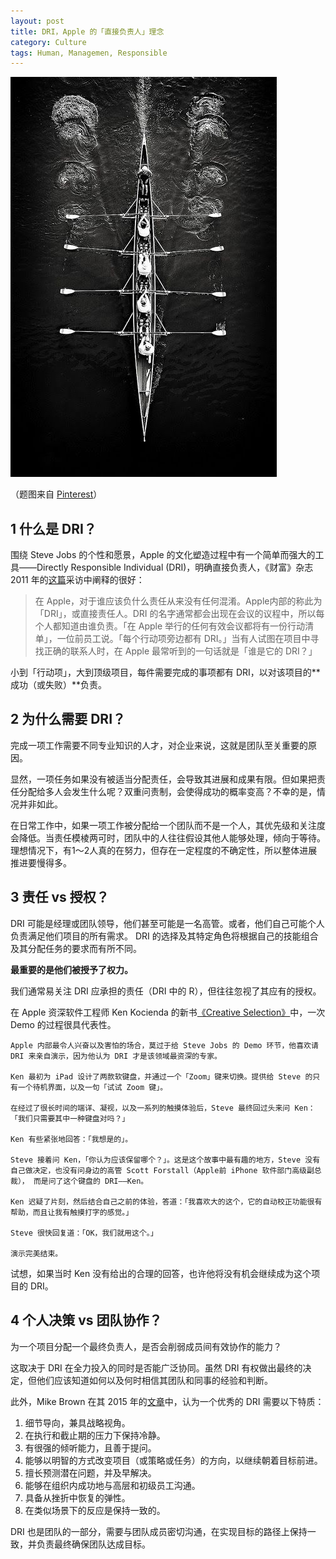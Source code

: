 ```yaml
---
layout: post
title: DRI，Apple 的「直接负责人」理念
category: Culture
tags: Human, Managemen, Responsible
---
```


![Directly Responsible Individual](/images/rowing.jpg)

（题图来自 [Pinterest](https://www.pinterest.cl/pin/77335318576689653/)）



## **1 什么是 DRI？**

围绕 Steve Jobs 的个性和愿景，Apple 的文化塑造过程中有一个简单而强大的工具——Directly Responsible Individual (DRI)，明确直接负责人，《财富》杂志 2011 年的[这篇](https://fortune.com/2011/05/09/inside-apple/)采访中阐释的很好：

> 在 Apple，对于谁应该负什么责任从来没有任何混淆。Apple内部的称此为「DRI」，或直接责任人。DRI 的名字通常都会出现在会议的议程中，所以每个人都知道由谁负责。「在 Apple 举行的任何有效会议都将有一份行动清单」，一位前员工说。「每个行动项旁边都有 DRI。」当有人试图在项目中寻找正确的联系人时，在 Apple 最常听到的一句话就是「谁是它的 DRI？」 

小到「行动项」，大到顶级项目，每件需要完成的事项都有 DRI，以对该项目的**成功（或失败）**负责。



## **2 为什么需要 DRI？**

完成一项工作需要不同专业知识的人才，对企业来说，这就是团队至关重要的原因。

显然，一项任务如果没有被适当分配责任，会导致其进展和成果有限。但如果把责任分配给多人会发生什么呢？双重问责制，会使得成功的概率变高？不幸的是，情况并非如此。

在日常工作中，如果一项工作被分配给一个团队而不是一个人，其优先级和关注度会降低。当责任模棱两可时，团队中的人往往假设其他人能够处理，倾向于等待。理想情况下，有1～2人真的在努力，但存在一定程度的不确定性，所以整体进展推进要慢得多。



## **3 责任 vs 授权？**

DRI 可能是经理或团队领导，他们甚至可能是一名高管。或者，他们自己可能个人负责满足他们项目的所有需求。 DRI 的选择及其特定角色将根据自己的技能组合及其分配任务的要求而有所不同。

**最重要的是他们被授予了权力。**

我们通常易关注 DRI 应承担的责任（DRI 中的 R），但往往忽视了其应有的授权。

在 Apple 资深软件工程师 Ken Kocienda 的新书[《Creative Selection》](https://book.douban.com/subject/30286685/)中，一次 Demo 的过程很具代表性。

```
Apple 内部最令人兴奋以及害怕的场合，莫过于给 Steve Jobs 的 Demo 环节，他喜欢请 DRI 来亲自演示，因为他认为 DRI 才是该领域最资深的专家。

Ken 最初为 iPad 设计了两款软键盘，并通过一个「Zoom」键来切换。提供给 Steve 的只有一个待机界面，以及一句「试试 Zoom 键」。

在经过了很长时间的端详、凝视，以及一系列的触摸体验后，Steve 最终回过头来问 Ken：「我们只需要其中一种键盘对吗？」

Ken 有些紧张地回答：「我想是的」。

Steve 接着问 Ken，「你认为应该保留哪个？」。这是这个故事中最有趣的地方，Steve 没有自己做决定，也没有问身边的高管 Scott Forstall（Apple前 iPhone 软件部门高级副总裁）， 而是问了这个键盘的 DRI——Ken。

Ken 迟疑了片刻，然后结合自己之前的体验，答道：「我喜欢大的这个，它的自动校正功能很有帮助，而且让我有触摸打字的感觉。」

Steve 很快回复道：「OK，我们就用这个。」

演示完美结束。
```

试想，如果当时 Ken 没有给出的合理的回答，也许他将没有机会继续成为这个项目的 DRI。 



## **4 个人决策 vs 团队协作？**

为一个项目分配一个最终负责人，是否会削弱成员间有效协作的能力？

这取决于 DRI 在全力投入的同时是否能广泛协同。虽然 DRI 有权做出最终的决定，但他们应该知道如何以及何时相信其团队和同事的经验和判断。

此外，Mike Brown 在其 2015 年的[文章](http://brainzooming.com/project-management-8-chracteristics-of-a-dri/25340/)中，认为一个优秀的 DRI 需要以下特质：

1. 细节导向，兼具战略视角。
2. 在执行和截止期的压力下保持冷静。
3. 有很强的倾听能力，且善于提问。
4. 能够以明智的方式改变项目（或策略或任务）的方向，以继续朝着目标前进。
5. 擅长预测潜在问题，并及早解决。
6. 能够在组织内成功地与高层和初级员工沟通。
7. 具备从挫折中恢复的弹性。
8. 在类似场景下的反应是保持一致的。

DRI 也是团队的一部分，需要与团队成员密切沟通，在实现目标的路径上保持一致，并负责最终确保团队达成目标。
